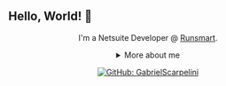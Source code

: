 ## Hello, World! 👋

<div align="center">
  
I'm a Netsuite Developer @ [Runsmart](https://runsmart.cloud/).

<details>
  <summary> More about me</summary>
<div align="left">
 
``` js
const gabs = {
    personal: {
        fullName: 'Gabriel Scarpelini Pavia',
        birthDate: '1998-09-17',
        pronouns: 'he' | 'his',
        interests: ['travel', 'games', 'language learning', 'code'],
        motivation: [
            'Develop my programming skills',
            'Improve the software development',
        ],
    },
    technical: {
        technologies: {
            frontEnd: {
                Javascript: [DOM, Netsuite],
                HTML: ['HTML5', 'Semantic HTML'],
                CSS: ['styled-components'],
            },
            backEnd: {
                Javascript: ['Node.js'],
                Python: [Flask, Class, Object Notation],
                SqlServer: [DML, DDL, Subquery, Functions]
            },
            architecture: ['Single Page Applications', 'Domain Driven Design', 'Feature First'],
        },
    }
}
```
  </div>
</details>

[![GitHub: GabrielScarpelini](https://img.shields.io/github/followers/GabrielScarpelini?style=social)](https://github.com/GabrielScarpelini)
</div>
